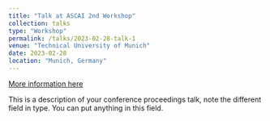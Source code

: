 ```yaml
---
title: "Talk at ASCAI 2nd Workshop"
collection: talks
type: "Workshop"
permalink: /talks/2023-02-28-talk-1
venue: "Technical University of Munich"
date: 2023-02-28
location: "Munich, Germany"
---
```


[More information here](https://sites.google.com/view/prci-ascai/accueil)

This is a description of your conference proceedings talk, note the different field in type. You can put anything in this field.
